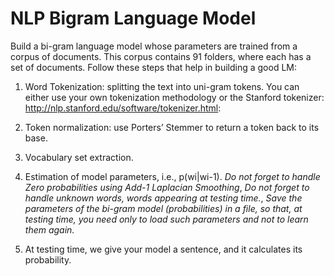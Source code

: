 # NLP Bigram Language Model

Build a bi-gram language model whose parameters are trained from a corpus of documents. This corpus contains 91 folders, where each has a set of documents.
Follow these steps that help in building a good LM:

1.	Word Tokenization: splitting the text into uni-gram tokens.
You can either use your own tokenization methodology or the Stanford tokenizer: http://nlp.stanford.edu/software/tokenizer.html:


2.	Token normalization: use Porters’ Stemmer to return a token back to its base.

3.	Vocabulary set extraction.

4.	Estimation of model parameters, i.e., p(wi|wi-1). *Do not forget to handle Zero probabilities using Add-1 Laplacian Smoothing*, *Do not forget to handle unknown words, words appearing at testing time.*, *Save the parameters of the bi-gram model (probabilities) in a file, so that, at testing time, you need only to load such parameters and not to learn them again.*


5.	At testing time, we give your model a sentence, and it calculates its probability.
